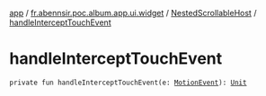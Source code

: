 [app](../../index.md) / [fr.abennsir.poc.album.app.ui.widget](../index.md) / [NestedScrollableHost](index.md) / [handleInterceptTouchEvent](./handle-intercept-touch-event.md)

# handleInterceptTouchEvent

`private fun handleInterceptTouchEvent(e: `[`MotionEvent`](https://developer.android.com/reference/android/view/MotionEvent.html)`): `[`Unit`](https://kotlinlang.org/api/latest/jvm/stdlib/kotlin/-unit/index.html)